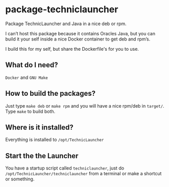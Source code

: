 package-techniclauncher
=======================

Package TechnicLauncher and Java in a nice deb or rpm.

I can’t host this package because it contains Oracles Java, but you can build it your self inside a nice Docker container to get deb and rpm’s.

I build this for my self, but share the Dockerfile's for you to use.

## What do I need?

`Docker` and `GNU Make`

## How to build the packages?

Just type `make deb` or `make rpm` and you will have a nice rpm/deb in `target/`.
Type `make` to build both.

## Where is it installed?

Everything is installed to `/opt/TechnicLauncher`

## Start the the Launcher 

You have a startup script called `techniclauncher`, just do `/opt/TechnicLauncher/techniclauncher` from a terminal or make a shortcut or something.
